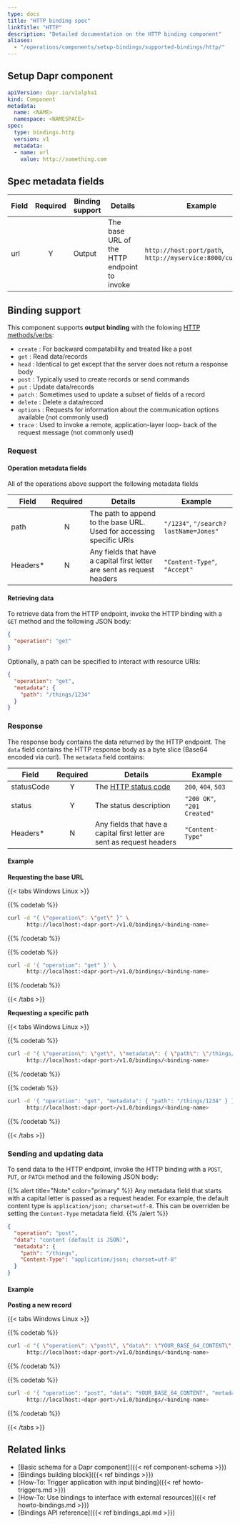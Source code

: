 ```yaml
---
type: docs
title: "HTTP binding spec"
linkTitle: "HTTP"
description: "Detailed documentation on the HTTP binding component"
aliases:
  - "/operations/components/setup-bindings/supported-bindings/http/"
---
```


## Setup Dapr component

```yaml
apiVersion: dapr.io/v1alpha1
kind: Component
metadata:
  name: <NAME>
  namespace: <NAMESPACE>
spec:
  type: bindings.http
  version: v1
  metadata:
  - name: url
    value: http://something.com
```

## Spec metadata fields

| Field | Required | Binding support | Details                                     | Example                                                    |
| ----- |:--------:| --------------- | ------------------------------------------- | ---------------------------------------------------------- |
| url   |    Y     | Output          | The base URL of the HTTP endpoint to invoke | `http://host:port/path`, `http://myservice:8000/customers` |

## Binding support

This component supports **output binding** with the folowing [HTTP methods/verbs](https://www.w3.org/Protocols/rfc2616/rfc2616-sec9.html):

- `create` : For backward compatability and treated like a post
- `get` :  Read data/records
- `head` : Identical to get except that the server does not return a response body
- `post` : Typically used to create records or send commands
- `put` : Update data/records
- `patch` : Sometimes used to update a subset of fields of a record
- `delete` : Delete a data/record
- `options` : Requests for information about the communication options available (not commonly used)
- `trace` : Used to invoke a remote, application-layer loop- back of the request message (not commonly used)

### Request

#### Operation metadata fields

All of the operations above support the following metadata fields

| Field    | Required | Details                                                                 | Example                               |
| -------- |:--------:| ----------------------------------------------------------------------- | ------------------------------------- |
| path     |    N     | The path to append to the base URL. Used for accessing specific URIs    | `"/1234"`, `"/search?lastName=Jones"` |
| Headers* |    N     | Any fields that have a capital first letter are sent as request headers | `"Content-Type"`, `"Accept"`          |

#### Retrieving data

To retrieve data from the HTTP endpoint, invoke the HTTP binding with a `GET` method and the following JSON body:

```json
{
  "operation": "get"
}
```

Optionally, a path can be specified to interact with resource URIs:

```json
{
  "operation": "get",
  "metadata": {
    "path": "/things/1234"
  }
}
```

### Response

The response body contains the data returned by the HTTP endpoint.  The `data` field contains the HTTP response body as a byte slice (Base64 encoded via curl). The `metadata` field contains:

| Field      | Required | Details                                                                         | Example                     |
| ---------- |:--------:| ------------------------------------------------------------------------------- | --------------------------- |
| statusCode |    Y     | The [HTTP status code](https://www.w3.org/Protocols/rfc2616/rfc2616-sec10.html) | `200`, `404`, `503`         |
| status     |    Y     | The status description                                                          | `"200 OK"`, `"201 Created"` |
| Headers*   |    N     | Any fields that have a capital first letter are sent as request headers         | `"Content-Type"`            |

#### Example

**Requesting the base URL**

{{< tabs Windows Linux >}}

{{% codetab %}}
```bash
curl -d "{ \"operation\": \"get\" }" \
      http://localhost:<dapr-port>/v1.0/bindings/<binding-name>
```
{{% /codetab %}}

{{% codetab %}}
```bash
curl -d '{ "operation": "get" }' \
      http://localhost:<dapr-port>/v1.0/bindings/<binding-name>
```
{{% /codetab %}}

{{< /tabs >}}

**Requesting a specific path**

{{< tabs Windows Linux >}}

{{% codetab %}}
```bash
curl -d "{ \"operation\": \"get\", \"metadata\": { \"path\": \"/things/1234\" } }" \
      http://localhost:<dapr-port>/v1.0/bindings/<binding-name>
```
{{% /codetab %}}

{{% codetab %}}
```bash
curl -d '{ "operation": "get", "metadata": { "path": "/things/1234" } }' \
      http://localhost:<dapr-port>/v1.0/bindings/<binding-name>
```
{{% /codetab %}}

{{< /tabs >}}

### Sending and updating data

To send data to the HTTP endpoint, invoke the HTTP binding with a `POST`, `PUT`, or `PATCH` method and the following JSON body:

{{% alert title="Note" color="primary" %}}
Any metadata field that starts with a capital letter is passed as a request header. For example, the default content type is `application/json; charset=utf-8`. This can be overriden be setting the `Content-Type` metadata field.
{{% /alert %}}

```json
{
  "operation": "post",
  "data": "content (default is JSON)",
  "metadata": {
    "path": "/things",
    "Content-Type": "application/json; charset=utf-8"
  }
}
```

#### Example

**Posting a new record**

{{< tabs Windows Linux >}}

{{% codetab %}}
```bash
curl -d "{ \"operation\": \"post\", \"data\": \"YOUR_BASE_64_CONTENT\", \"metadata\": { \"path\": \"/things\" } }" \
      http://localhost:<dapr-port>/v1.0/bindings/<binding-name>
```
{{% /codetab %}}

{{% codetab %}}
```bash
curl -d '{ "operation": "post", "data": "YOUR_BASE_64_CONTENT", "metadata": { "path": "/things" } }' \
      http://localhost:<dapr-port>/v1.0/bindings/<binding-name>
```
{{% /codetab %}}

{{< /tabs >}}

## Related links

- [Basic schema for a Dapr component]({{< ref component-schema >}})
- [Bindings building block]({{< ref bindings >}})
- [How-To: Trigger application with input binding]({{< ref howto-triggers.md >}})
- [How-To: Use bindings to interface with external resources]({{< ref howto-bindings.md >}})
- [Bindings API reference]({{< ref bindings_api.md >}})
